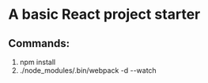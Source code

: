 # A basic React project starter

## Commands:

1. npm install
2. ./node_modules/.bin/webpack -d --watch